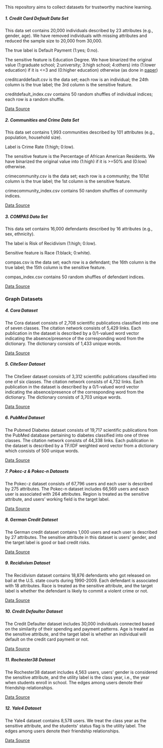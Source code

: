 This repository aims to collect datasets for trustworthy machine learning.

##### 1. Credit Card Default Data Set

This data set contains 20,000 individuals described by 23 attributes (e.g., gender, age). We have removed individuals with missing attributes and reduced the sample size to 20,000 from 30,000.

The true label is Default Payment (1:yes; 0:no).

The sensitive feature is Education Degree. We have binarized the original value (1:graduate school; 2:university; 3:high school; 4:others) into (1:lower education) if it is <=3 and (0:higher education) otherwise (as done in [paper](http://papers.nips.cc/paper/8294-the-price-of-fair-pca-one-extra-dimension.pdf))

creditcarddefault.csv is the data set; each row is an individual; the 24th column is the true label; the 3rd column is the sensitive feature.

creditdefault_index.csv contains 50 random shuffles of individual indices; each row is a random shuffle.

 [Data Source](https://archive.ics.uci.edu/ml/datasets/default+of+credit+card+clients)

##### 2. Communities and Crime Data Set

This data set contains 1,993 communities described by 101 attributes (e.g., population, household size).

Label is Crime Rate (1:high; 0:low).

The sensitive feature is the Percentage of African American Residents. We have binarized the original value into (1:high) if it is >=50% and (0:low) otherwise.

crimecommunity.csv is the data set; each row is a community; the 101st column is the true label; the 1st column is the sensitive feature.

crimecommunity_index.csv contains 50 random shuffles of community indices.

[Data Source](http://archive.ics.uci.edu/ml/datasets/communities+and+crime)

##### 3. COMPAS Data Set

This data set contains 16,000 defendants described by 16 attributes (e.g., sex, ethnicity).

The label is Risk of Recidivism (1:high; 0:low).

Sensitive feature is Race (1:black; 0:white).

compas.csv is the data set; each row is a defendant; the 16th column is the true label; the 15th column is the sensitive feature.

compas_index.csv contains 50 random shuffles of defendant indices.

[Data Source](https://www.kaggle.com/danofer/compass)

### Graph Datasets

##### 4. Cora Dataset

The Cora dataset consists of 2,708 scientific publications classified into one of seven classes. The citation network consists of 5,429 links. Each publication in the dataset is
described by a 0/1-valued word vector indicating the absence/presence of the corresponding word from the dictionary. The dictionary consists of 1,433 unique words.

[Data Source](https://www.kaggle.com/datasets/mrkmakr/cora-dataset)

##### 5. CiteSeer Dataset

The CiteSeer dataset consists of 3,312 scientific publications classified into one of six classes. The citation network consists of 4,732 links. Each publication in the dataset is described by a 0/1-valued word vector indicating the absence/presence of the corresponding word from the dictionary. The dictionary consists of 3,703 unique words.

[Data Source](https://www.kaggle.com/datasets/shichenyang/citeseer)

##### 6. PubMed Dataset

The Pubmed Diabetes dataset consists of 19,717 scientific publications from the PubMed database pertaining to diabetes classified into one of three classes. The citation network consists of 44,338 links. Each publication in the dataset is described by a TF/IDF weighted word vector from a dictionary which consists of 500 unique words.

[Data Source](https://relational.fit.cvut.cz/dataset/PubMed_Diabetes)

##### 7. Pokec-z & Pokec-n Datasets

The Pokec-z dataset consists of 67,796 users and each user is described by 275 attributes. The Pokec-n dataset includes 66,569 users and each user is associated with 264 attributes. Region is treated as the sensitive attribute, and users’ working field is the target label.

[Data Source](https://github.com/HuiHu1/Privacy-Preserving-Graph-Convolutional-Network/tree/main/datasets)

##### 8. German Credit Dataset

The German credit dataset contains 1,000 users and each user is described by 27 attributes. The sensitive attribute in this dataset is users’ gender, and the target label is good or bad credit risks.

[Data Source](https://github.com/HuiHu1/Privacy-Preserving-Graph-Convolutional-Network/tree/main/datasets)

##### 9. Recidivism Dataset

The Recidivism dataset contains 18,876 defendants who got released on bail at the U.S. state courts during 1990-2009. Each defendant is associated with 18 attributes. Race is treated as the sensitive attribute, and the target label is whether the defendant is likely to commit a violent crime or not.

[Data Source](https://github.com/HuiHu1/Privacy-Preserving-Graph-Convolutional-Network/tree/main/datasets)

##### 10. Credit Defaulter Dataset
The Credit Defaulter dataset includes 30,000 individuals connected based on the similarity of their spending and payment patterns. Age is treated as the sensitive attribute, and the target label is whether an individual will default on the credit card payment or not.

[Data Source](https://github.com/HuiHu1/Privacy-Preserving-Graph-Convolutional-Network/tree/main/datasets)


##### 11. Rochester38 Dataset

The Rochester38 dataset includes 4,563 users, users' gender is considered the sensitive attribute, and the utility label is the class year, i.e., the year when students enroll in school. The edges among users denote their friendship relationships.

[Data Source](https://networkrepository.com/socfb-Rochester38.php)


##### 12. Yale4 Dataset

The Yale4 dataset contains 8,578 users. We treat the class year as the sensitive attribute, and the students' status flag is the utility label. The edges among users denote their friendship relationships.

[Data Source](https://networkrepository.com/socfb-Yale4.php)
